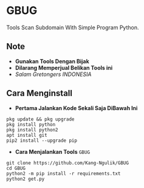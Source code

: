 # GBUG
Tools Scan Subdomain With Simple Program Python.
## Note
- **Gunakan Tools Dengan Bijak**
- **Dilarang Memperjual Belikan Tools ini**
- _Salam Gretongers INDONESIA_
## Cara Menginstall
- **Pertama Jalankan Kode Sekali Saja DiBawah Ini**
```
pkg update && pkg upgrade
pkg install python
pkg install python2
apt install git
pip2 install --upgrade pip
```
- **Cara Menjalankan Tools** `GBUG`
```
git clone https://github.com/Kang-Ngulik/GBUG
cd GBUG
python2 -m pip install -r requirements.txt
python2 get.py
```
